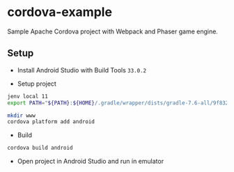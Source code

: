# cordova-example

Sample Apache Cordova project with Webpack and Phaser game engine.

## Setup

- Install Android Studio with Build Tools `33.0.2`

- Setup project

```sh
jenv local 11
export PATH="${PATH}:${HOME}/.gradle/wrapper/dists/gradle-7.6-all/9f832ih6bniajn45pbmqhk2cw/gradle-7.6/bin"

mkdir www
cordova platform add android
```

- Build

```sh
cordova build android
```

- Open project in Android Studio and run in emulator
